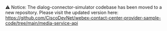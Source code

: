 ⚠️ Notice: The dialog-connector-simulator codebase  has been moved to a new repository. Please visit the updated version here: https://github.com/CiscoDevNet/webex-contact-center-provider-sample-code/tree/main/media-service-api
